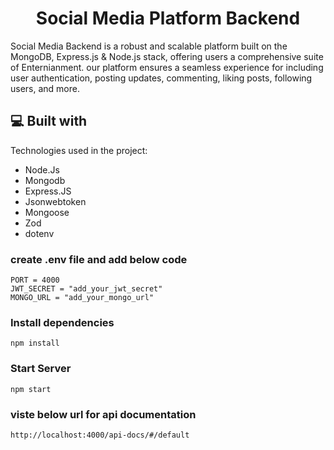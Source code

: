 <h1 align="center" id="title">Social Media Platform Backend</h1>

<p id="description">Social Media Backend is a robust and scalable platform built on the MongoDB, Express.js & Node.js stack, offering users a comprehensive suite of Enternianment. our platform ensures a seamless experience for including user authentication, posting updates, commenting, liking posts, following users, and more.</p>

<h2>💻 Built with</h2>

Technologies used in the project:

*   Node.Js
*   Mongodb
*   Express.JS
*   Jsonwebtoken
*   Mongoose
*   Zod
*   dotenv
  
<!-- <h2>🧐 Features</h2>

Here're some of the project's best features:

*   SignUp
*   SignIn
*   Log Out
*   Get Users
*   Get Friends List
*   Follow & Unfollow user
*   notifications of new followers
*   Add Post
*   Get All Feed Posts
*   Get All User Posts
*   Like and Unlike Post
*   Comment on Post
*   Send Message to Friend
*   Get friends specific messages -->


### create .env file and add below code 

```
PORT = 4000
JWT_SECRET = "add_your_jwt_secret"
MONGO_URL = "add_your_mongo_url"
```

### Install dependencies

```
npm install
```

### Start Server

```
npm start
```

### viste below url for api documentation

```
http://localhost:4000/api-docs/#/default
```
